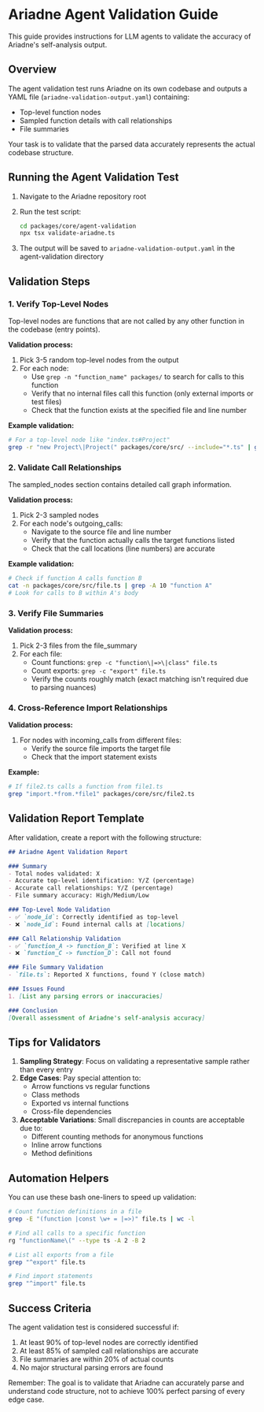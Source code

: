 # Ariadne Agent Validation Guide

This guide provides instructions for LLM agents to validate the accuracy of Ariadne's self-analysis output.

## Overview

The agent validation test runs Ariadne on its own codebase and outputs a YAML file (`ariadne-validation-output.yaml`) containing:

- Top-level function nodes
- Sampled function details with call relationships
- File summaries

Your task is to validate that the parsed data accurately represents the actual codebase structure.

## Running the Agent Validation Test

1. Navigate to the Ariadne repository root
2. Run the test script:

   ```bash
   cd packages/core/agent-validation
   npx tsx validate-ariadne.ts
   ```

3. The output will be saved to `ariadne-validation-output.yaml` in the agent-validation directory

## Validation Steps

### 1. Verify Top-Level Nodes

Top-level nodes are functions that are not called by any other function in the codebase (entry points).

**Validation process:**

1. Pick 3-5 random top-level nodes from the output
2. For each node:
   - Use `grep -n "function_name" packages/` to search for calls to this function
   - Verify that no internal files call this function (only external imports or test files)
   - Check that the function exists at the specified file and line number

**Example validation:**

```bash
# For a top-level node like "index.ts#Project"
grep -r "new Project\|Project(" packages/core/src/ --include="*.ts" | grep -v test
```

### 2. Validate Call Relationships

The sampled_nodes section contains detailed call graph information.

**Validation process:**

1. Pick 2-3 sampled nodes
2. For each node's outgoing_calls:
   - Navigate to the source file and line number
   - Verify that the function actually calls the target functions listed
   - Check that the call locations (line numbers) are accurate

**Example validation:**

```bash
# Check if function A calls function B
cat -n packages/core/src/file.ts | grep -A 10 "function A"
# Look for calls to B within A's body
```

### 3. Verify File Summaries

**Validation process:**

1. Pick 2-3 files from the file_summary
2. For each file:
   - Count functions: `grep -c "function\|=>\|class" file.ts`
   - Count exports: `grep -c "export" file.ts`
   - Verify the counts roughly match (exact matching isn't required due to parsing nuances)

### 4. Cross-Reference Import Relationships

**Validation process:**

1. For nodes with incoming_calls from different files:
   - Verify the source file imports the target file
   - Check that the import statement exists

**Example:**

```bash
# If file2.ts calls a function from file1.ts
grep "import.*from.*file1" packages/core/src/file2.ts
```

## Validation Report Template

After validation, create a report with the following structure:

```markdown
## Ariadne Agent Validation Report

### Summary
- Total nodes validated: X
- Accurate top-level identification: Y/Z (percentage)
- Accurate call relationships: Y/Z (percentage)
- File summary accuracy: High/Medium/Low

### Top-Level Node Validation
- ✅ `node_id`: Correctly identified as top-level
- ❌ `node_id`: Found internal calls at [locations]

### Call Relationship Validation
- ✅ `function_A -> function_B`: Verified at line X
- ❌ `function_C -> function_D`: Call not found

### File Summary Validation
- `file.ts`: Reported X functions, found Y (close match)

### Issues Found
1. [List any parsing errors or inaccuracies]

### Conclusion
[Overall assessment of Ariadne's self-analysis accuracy]
```

## Tips for Validators

1. **Sampling Strategy**: Focus on validating a representative sample rather than every entry
2. **Edge Cases**: Pay special attention to:
   - Arrow functions vs regular functions
   - Class methods
   - Exported vs internal functions
   - Cross-file dependencies
3. **Acceptable Variations**: Small discrepancies in counts are acceptable due to:
   - Different counting methods for anonymous functions
   - Inline arrow functions
   - Method definitions

## Automation Helpers

You can use these bash one-liners to speed up validation:

```bash
# Count function definitions in a file
grep -E "(function |const \w+ = |=>)" file.ts | wc -l

# Find all calls to a specific function
rg "functionName\(" --type ts -A 2 -B 2

# List all exports from a file
grep "^export" file.ts

# Find import statements
grep "^import" file.ts
```

## Success Criteria

The agent validation test is considered successful if:

1. At least 90% of top-level nodes are correctly identified
2. At least 85% of sampled call relationships are accurate
3. File summaries are within 20% of actual counts
4. No major structural parsing errors are found

Remember: The goal is to validate that Ariadne can accurately parse and understand code structure, not to achieve 100% perfect parsing of every edge case.
